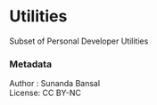 # Utilities

Subset of Personal Developer Utilities

### Metadata
Author : Sunanda Bansal  
License: CC BY-NC